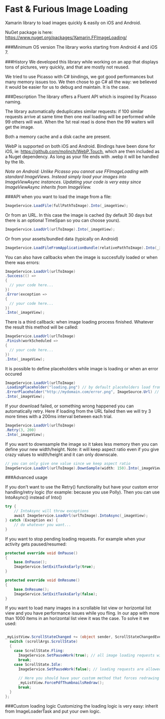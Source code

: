 Fast & Furious Image Loading
==========================================

Xamarin library to load images quickly & easily on iOS and Android.

NuGet package is here: https://www.nuget.org/packages/Xamarin.FFImageLoading/

###Minimum OS version
The library works starting from Android 4 and iOS 7.

###History
We developed this library while working on an app that displays tons of pictures, very quickly, and that are mostly not reused.

We tried to use Picasso with C# bindings, we got good performances but many memory issues too. We then chose to go C# all the way: we believed it would be easier for us to debug and maintain. It is the case.

###Description
The library offers a Fluent API which is inspired by Picasso naming.

The library automatically deduplicates similar requests: if 100 similar requests arrive at same time then one real loading will be performed while 99 others will wait. When the 1st real read is done then the 99 waiters will get the image.

Both a memory cache and a disk cache are present.

WebP is supported on both iOS and Android. Bindings have been done for iOS, ie: https://github.com/molinch/WebP.Touch, which are then included as a Nuget dependency. As long as your file ends with .webp it will be handled by the lib.

*Note on Android: Unlike Picasso you cannot use FFImageLoading with standard ImageViews. Instead simply load your images into ImageViewAsync instances. Updating your code is very easy since ImageViewAsync inherits from ImageView.*

###API
when you want to load the image from a file:
```C#
ImageService.LoadFile(fullPathToImage).Into(_imageView);
```

Or from an URL. In this case the image is cached (by default 30 days but there is an optional TimeSpan so you can choose yours).
```C#
ImageService.LoadUrl(urlToImage).Into(_imageView);
```

Or from your assets/bundled data (typically on Android)
```C#
ImageService.LoadFileFromApplicationBundle(relativePathToImage).Into(_imageView);
```

You can also have callbacks when the image is succesfully loaded or when there was errors:
```C#
ImageService.LoadUrl(urlToImage)
.Success(() =>
{
  // your code here...
})
.Error(exception =>
{
  // your code here...
})
.Into(_imageView);
```

There is a third callback: when image loading process finished. Whatever the result this method will be called:
```C#
ImageService.LoadUrl(urlToImage)
.Finish(workScheduled =>
{
  // your code here...
})
.Into(_imageView);
```

It is possible to define placeholders while image is loading or when an error occured
```C#
ImageService.LoadUrl(urlToImage)
.LoadingPlaceholder("loading.png") // by default placeholders load from file
.ErrorPlaceholder("http://mydomain.com/error.png", ImageSource.Url) // but they can also load from a URL
.Into(_imageView);
```

If your download failed, or something wrong happened you can automatically retry. Here if loading from the URL failed then we will try 3 more times with a 200ms interval between each trial.
```C#
ImageService.LoadUrl(urlToImage)
.Retry(3, 200)
.Into(_imageView);
```

If you want to downsample the image so it takes less memory then you can define your new width/height. Note: it will keep aspect ratio even if you give crazy values to width/height and it can only downscale.
```C#
// you can only give one value since we keep aspect ratio
ImageService.LoadUrl(urlToImage).DownSample(width: 150).Into(_imageView);
```

###Advanced usage

If you don't want to use the Retry() functionality but have your custom error handling/retry logic (for example: because you use Polly). Then you can use IntoAsync() instead of Into()
```C#
try {
	// IntoAsync will throw exceptions
	await ImageService.LoadUrl(urlToImage).IntoAsync(_imageView);
} catch (Exception ex) {
	// do whatever you want...
}
```

If you want to stop pending loading requests. For example when your activity gets paused/resumed:
```C#
protected override void OnPause()
{
	base.OnPause();
	ImageService.SetExitTasksEarly(true);
}

protected override void OnResume()
{
	base.OnResume();
	ImageService.SetExitTasksEarly(false);
}
```

If you want to load many images in a scrollable list view or horizontal list view and you have performance issues while you fling. In our app with more than 1000 items in an horizontal list view it was the case. To solve it we used:
```C#

_myListView.ScrollStateChanged += (object sender, ScrollStateChangedEventArgs scrollArgs) => {
  switch (scrollArgs.ScrollState)
  {
    case ScrollState.Fling:
      ImageService.SetPauseWork(true); // all image loading requests will be silently canceled
      break;
    case ScrollState.Idle:
      ImageService.SetPauseWork(false); // loading requests are allowed again
      
      // Here you should have your custom method that forces redrawing visible list items
      _myListView.ForcePdfThumbnailsRedraw();
      break;
  }
};
```

###Custom loading logic
Customizing the loading logic is very easy: inherit from ImageLoaderTask and put your own logic.
